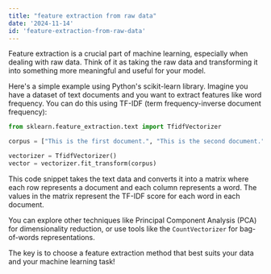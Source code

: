 ```yaml
---
title: "feature extraction from raw data"
date: '2024-11-14'
id: 'feature-extraction-from-raw-data'
---
```


Feature extraction is a crucial part of machine learning, especially when dealing with raw data.  Think of it as taking the raw data and transforming it into something more meaningful and useful for your model.  

Here's a simple example using Python's scikit-learn library. Imagine you have a dataset of text documents and you want to extract features like word frequency.  You can do this using TF-IDF (term frequency-inverse document frequency):

```python
from sklearn.feature_extraction.text import TfidfVectorizer

corpus = ["This is the first document.", "This is the second document."]

vectorizer = TfidfVectorizer()
vector = vectorizer.fit_transform(corpus)
```

This code snippet takes the text data and converts it into a matrix where each row represents a document and each column represents a word. The values in the matrix represent the TF-IDF score for each word in each document.

You can explore other techniques like Principal Component Analysis (PCA) for dimensionality reduction, or use tools like the `CountVectorizer` for bag-of-words representations. 

The key is to choose a feature extraction method that best suits your data and your machine learning task!
